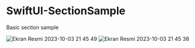 # SwiftUI-SectionSample
Basic section sample

![Ekran Resmi 2023-10-03 21 45 49](https://github.com/mkemalarda/SwiftUI-SectionSample/assets/101436801/4c097fba-93c2-4a45-a87f-26999fc84dec)
![Ekran Resmi 2023-10-03 21 45 38](https://github.com/mkemalarda/SwiftUI-SectionSample/assets/101436801/3a0c40b6-1f52-4c10-be59-b106f5381117)
